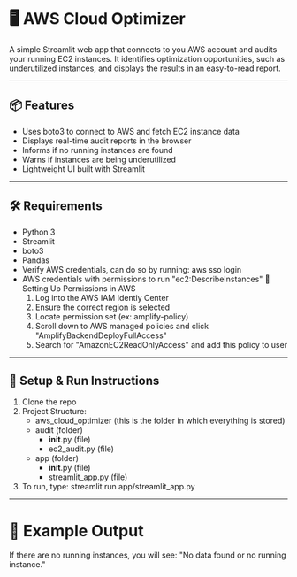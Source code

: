 # 🖥️ AWS Cloud Optimizer

A simple Streamlit web app that connects to you AWS account and audits your running EC2 instances. It identifies optimization opportunities, such as underutilized instances, and displays the results in an easy-to-read report. 

---

##  📦 Features 
- Uses boto3 to connect to AWS and fetch EC2 instance data 
- Displays real-time audit reports in the browser
- Informs if no running instances are found 
- Warns if instances are being underutilized 
- Lightweight UI built with Streamlit 

---

## 🛠 Requirements 
- Python 3
- Streamlit 
- boto3
- Pandas
- Verify AWS credentials, can do so by running: aws sso login 
- AWS credentials with permissions to run "ec2:DescribeInstances" 
    🔐 Setting Up Permissions in AWS
    1. Log into the AWS IAM Identiy Center 
    2. Ensure the correct region is selected
    3. Locate permission set (ex: amplify-policy)
    4. Scroll down to AWS managed policies and click "AmplifyBackendDeployFullAccess"
    5. Search for "AmazonEC2ReadOnlyAccess" and add this policy to user 

---

## 🔧 Setup & Run Instructions 

1. Clone the repo
2. Project Structure:
    - aws_cloud_optimizer (this is the folder in which everything is stored)
    - audit (folder) 
        - __init__.py (file)
        - ec2_audit.py (file)
    - app (folder)
        - __init__.py (file)
        - streamlit_app.py (file)
3. To run, type: streamlit run app/streamlit_app.py

---

# 🧠 Example Output 

If there are no running instances, you will see:
"No data found or no running instance." 